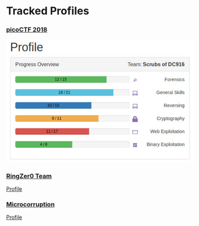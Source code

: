 # Tracked Profiles
### [picoCTF 2018](https://picoctf.com/about)
![pico2018](https://github.com/boneitis/ctf/raw/master/pico18.jpg)

### [RingZer0 Team](https://ringzer0ctf.com/home)
[Profile](https://ringzer0ctf.com/profile/17453/)

### [Microcorruption](https://www.microcorruption.com/about)
[Profile](https://microcorruption.com/profile/38325)
